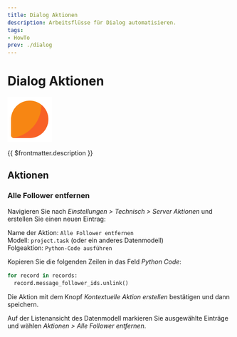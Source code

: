 ```yaml
---
title: Dialog Aktionen
description: Arbeitsflüsse für Dialog automatisieren.
tags:
- HowTo
prev: ./dialog
---
```

# Dialog Aktionen
![icons_odoo_mail](attachments/icons_odoo_mail.png)

{{ $frontmatter.description }}

## Aktionen

### Alle Follower entfernen

Navigieren Sie nach *Einstellungen > Technisch > Server Aktionen* und erstellen Sie einen neuen Eintrag:

Name der Aktion: `Alle Follower entfernen`\
Modell: `project.task` (oder ein anderes Datenmodell)\
Folgeaktion: `Python-Code ausführen`

Kopieren Sie die folgenden Zeilen in das Feld *Python Code*:

```python
for record in records:  
  record.message_follower_ids.unlink()
```

Die Aktion mit dem Knopf *Kontextuelle Aktion erstellen* bestätigen und dann speichern.

Auf der Listenansicht des Datenmodell markieren Sie ausgewählte Einträge und wählen *Aktionen > Alle Follower entfernen*.
